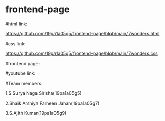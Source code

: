 # frontend-page

#html link:

https://github.com/19pa1a05g5/frontend-page/blob/main/7wonders.html

#css link:

https://github.com/19pa1a05g5/frontend-page/blob/main/7wonders.css

#frontend page:



#youtube link:



#Team members:

1.S.Surya Naga Sirisha(19pa1a05g5)

2.Shaik Arshiya Farheen Jahan(19pa1a05g7)

3.S.Ajith Kumar(19pa1a05g9)





